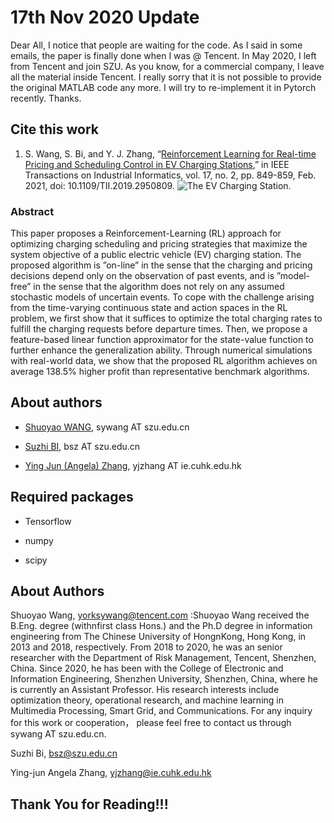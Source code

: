 # 17th Nov 2020 Update
Dear All,
I notice that people are waiting for the code. As I said in some emails, the paper is finally done when I was @ Tencent. In May 2020, I left from Tencent and join SZU. As you know, for a commercial company, I leave all the material inside Tencent. I really sorry that it is not possible to provide the original MATLAB code any more. I will try to re-implement it in Pytorch recently. Thanks.

## Cite this work

1. S. Wang, S. Bi, and Y. J. Zhang, “[Reinforcement Learning for Real-time Pricing and
Scheduling Control in EV Charging Stations](https://ieeexplore.ieee.org/document/8888199),” in IEEE Transactions on Industrial Informatics, vol. 17, no. 2, pp. 849-859, Feb. 2021, doi: 10.1109/TII.2019.2950809.
![The EV Charging Station.](https://user-images.githubusercontent.com/37823466/68126507-eec60e80-ff4e-11e9-9b1f-cba8514ae5c3.png)

### Abstract
This paper proposes a Reinforcement-Learning (RL) approach for optimizing charging scheduling and pricing strategies that maximize the system objective of a public electric vehicle (EV) charging station. The proposed algorithm is ”on-line” in the sense that the charging and pricing decisions depend only on the observation of past events, and is ”model-free” in the sense that the algorithm does not rely on any assumed stochastic models of uncertain events. To cope with the challenge arising from the time-varying continuous state and action spaces in the RL problem, we first show that it suffices to optimize the total charging rates to fulfill the charging requests before departure times. Then, we propose a feature-based linear function approximator for the state-value function to further enhance the generalization ability. Through numerical simulations with real-world data, we show that the proposed RL algorithm achieves on average 138.5% higher profit than representative benchmark algorithms.

## About authors

- [Shuoyao WANG](https://scholar.google.com/citations?user=RYG-gYYAAAAJ&hl=en), sywang AT szu.edu.cn

- [Suzhi BI](https://scholar.google.com/citations?user=uibqC-0AAAAJ), bsz AT szu.edu.cn

- [Ying Jun (Angela) Zhang](https://scholar.google.com/citations?user=iOb3wocAAAAJ), yjzhang AT ie.cuhk.edu.hk

## Required packages

- Tensorflow

- numpy

- scipy


## About Authors
Shuoyao Wang, yorksywang@tencent.com :Shuoyao Wang received the B.Eng. degree (withnfirst class Hons.) and the Ph.D degree in information engineering from The Chinese University of HongnKong, Hong Kong, in 2013 and 2018, respectively. From 2018 to 2020, he was an senior researcher with the Department of Risk Management, Tencent,
Shenzhen, China. Since 2020, he has been with the College of Electronic and Information Engineering, Shenzhen University, Shenzhen, China, where he is currently an Assistant Professor. His research interests include optimization theory, operational research, and machine learning in Multimedia Processing, Smart Grid, and Communications. For any inquiry for this work or cooperation， please feel free to contact us through sywang AT szu.edu.cn.

Suzhi Bi, bsz@szu.edu.cn

Ying-jun Angela Zhang, yjzhang@ie.cuhk.edu.hk

## Thank You for Reading!!!
